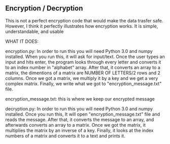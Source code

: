 ## Encryption / Decryption 
This is not a perfect encryption code that would make the data trasfer safe. However, I think it perfectly illustrates how encryption works. It is simple, understandable, and usable

WHAT IT DOES:

encryption.py: In order to run this you will need Python 3.0 and numpy installed. When you run this, it will ask for input/text. Once the user types an input and hits enter, the program looks through every letter and converts it to an index number in "alphabet" array. After that, it converts an array to a matrix, the dimentions of a matrix are NUMBER OF LETTERS/2 rows and 2 columns. Once we got a matrix, we multiply it by a key and we get a very complex matrix. Finally, we write what we got to "encryption_message.txt" file.

encryption_message.txt: this is where we keep our encrypted message

decryption.py: In order to run this you will need Python 3.0 and numpy installed. Once you run this, It will open "encryption_message.txt" file and reads the message. After that, it converts the message to an array, and afterwards converts an array to a matrix. Once we got the matrix, it multiplies the matrix by an inverse of a key. Finally, it looks at the index numbers of a matrix and converts it to a text and prints it.
